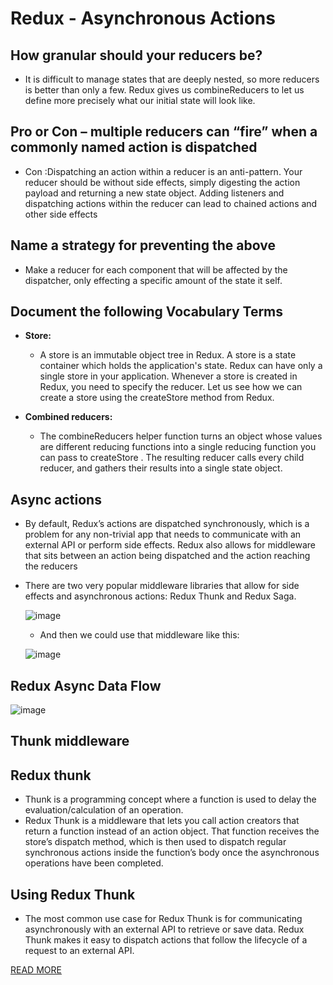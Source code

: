 # Redux - Asynchronous Actions



## How granular should your reducers be?
  - It is difficult to manage states that are deeply nested, so more reducers is better than only a few. Redux gives us combineReducers to let us define more precisely what our initial state will look like.
## Pro or Con – multiple reducers can “fire” when a commonly named action is dispatched
   - Con :Dispatching an action within a reducer is an anti-pattern. Your reducer should be without side effects, simply digesting the action payload and returning a new state object. Adding listeners and dispatching actions within the reducer can lead to chained actions and other side effects
## Name a strategy for preventing the above
   - Make a reducer for each component that will be affected by the dispatcher, only effecting a specific amount of the state it self.


## Document the following Vocabulary Terms

   - **Store:**
      - A store is an immutable object tree in Redux. A store is a state container which holds the application's state. Redux can have only a single store in your application. Whenever a store is created in Redux, you need to specify the reducer. Let us see how we can create a store using the createStore method from Redux.

   - **Combined reducers:**
      - The combineReducers helper function turns an object whose values are different reducing functions into a single reducing function you can pass to createStore . The resulting reducer calls every child reducer, and gathers their results into a single state object.



## Async actions
   - By default, Redux’s actions are dispatched synchronously, which is a problem for any non-trivial app that needs to communicate with an external API or perform side effects. Redux also allows for middleware that sits between an action being dispatched and the action reaching the reducers
   - There are two very popular middleware libraries that allow for side effects and asynchronous actions: Redux Thunk and Redux Saga.




       ![image](https://user-images.githubusercontent.com/79833733/130441599-fde1b8e9-13b3-42e6-acd3-3a674ad5e358.png)
     
     
       
       - And then we could use that middleware like this:




       ![image](https://user-images.githubusercontent.com/79833733/130441769-580085a0-6f77-44ef-8e14-db9e9c692aa9.png)



## Redux Async Data Flow
      
      
   ![image](https://user-images.githubusercontent.com/79833733/130442040-bd53586b-2d80-4036-935a-87eeb9e2921c.png)



## Thunk middleware

## Redux thunk
   - Thunk is a programming concept where a function is used to delay the evaluation/calculation of an operation.
   - Redux Thunk is a middleware that lets you call action creators that return a function instead of an action object. That function receives the store’s dispatch method, which is then used to dispatch regular synchronous actions inside the function’s body once the asynchronous operations have been completed.


## Using Redux Thunk
   - The most common use case for Redux Thunk is for communicating asynchronously with an external API to retrieve or save data. Redux Thunk makes it easy to dispatch actions that follow the lifecycle of a request to an external API.




[READ MORE](https://github.com/reduxjs/redux-thunk)

